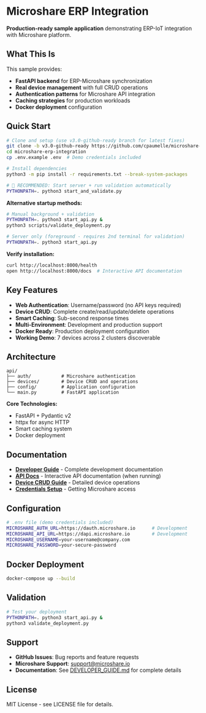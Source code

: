 # Microshare ERP Integration

**Production-ready sample application** demonstrating ERP-IoT integration with Microshare platform.

## What This Is

This sample provides:
- **FastAPI backend** for ERP-Microshare synchronization
- **Real device management** with full CRUD operations
- **Authentication patterns** for Microshare API integration
- **Caching strategies** for production workloads
- **Docker deployment** configuration

## Quick Start

```bash
# Clone and setup (use v3.0-github-ready branch for latest fixes)
git clone -b v3.0-github-ready https://github.com/cpaumelle/microshare-erp-integration.git
cd microshare-erp-integration
cp .env.example .env  # Demo credentials included

# Install dependencies
python3 -m pip install -r requirements.txt --break-system-packages

# 🚀 RECOMMENDED: Start server + run validation automatically
PYTHONPATH=. python3 start_and_validate.py
```

**Alternative startup methods:**
```bash
# Manual background + validation
PYTHONPATH=. python3 start_api.py &
python3 scripts/validate_deployment.py

# Server only (foreground - requires 2nd terminal for validation)
PYTHONPATH=. python3 start_api.py
```

**Verify installation:**
```bash
curl http://localhost:8000/health
open http://localhost:8000/docs  # Interactive API documentation
```

## Key Features

- **Web Authentication**: Username/password (no API keys required)
- **Device CRUD**: Complete create/read/update/delete operations
- **Smart Caching**: Sub-second response times
- **Multi-Environment**: Development and production support
- **Docker Ready**: Production deployment configuration
- **Working Demo**: 7 devices across 2 clusters discoverable

## Architecture

```
api/
├── auth/           # Microshare authentication
├── devices/        # Device CRUD and operations
├── config/         # Application configuration
└── main.py         # FastAPI application
```

**Core Technologies:**
- FastAPI + Pydantic v2
- httpx for async HTTP
- Smart caching system
- Docker deployment

## Documentation

- **[Developer Guide](DEVELOPER_GUIDE.md)** - Complete development documentation
- **[API Docs](http://localhost:8000/docs)** - Interactive API documentation (when running)
- **[Device CRUD Guide](microshare_device_crud.md)** - Detailed device operations
- **[Credentials Setup](docs/MICROSHARE_CREDENTIALS.md)** - Getting Microshare access

## Configuration

```bash
# .env file (demo credentials included)
MICROSHARE_AUTH_URL=https://dauth.microshare.io      # Development
MICROSHARE_API_URL=https://dapi.microshare.io        # Development
MICROSHARE_USERNAME=your-username@company.com
MICROSHARE_PASSWORD=your-secure-password
```

## Docker Deployment

```bash
docker-compose up --build
```

## Validation

```bash
# Test your deployment
PYTHONPATH=. python3 start_api.py &
python3 validate_deployment.py
```

## Support

- **GitHub Issues**: Bug reports and feature requests
- **Microshare Support**: support@microshare.io
- **Documentation**: See [DEVELOPER_GUIDE.md](DEVELOPER_GUIDE.md) for complete details

## License

MIT License - see LICENSE file for details.